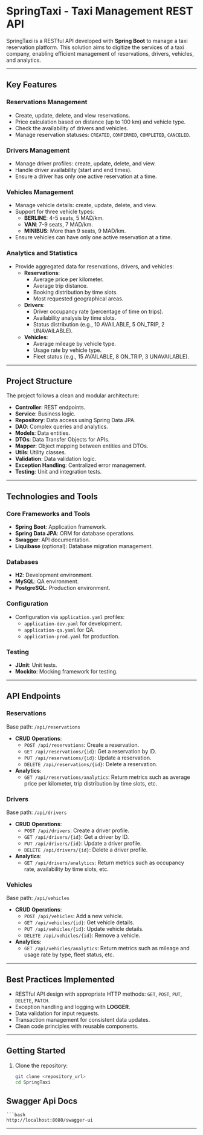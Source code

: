 # SpringTaxi - Taxi Management REST API

SpringTaxi is a RESTful API developed with **Spring Boot** to manage a taxi reservation platform. This solution aims to digitize the services of a taxi company, enabling efficient management of reservations, drivers, vehicles, and analytics.

---

## **Key Features**

### Reservations Management
- Create, update, delete, and view reservations.
- Price calculation based on distance (up to 100 km) and vehicle type.
- Check the availability of drivers and vehicles.
- Manage reservation statuses: `CREATED`, `CONFIRMED`, `COMPLETED`, `CANCELED`.

### Drivers Management
- Manage driver profiles: create, update, delete, and view.
- Handle driver availability (start and end times).
- Ensure a driver has only one active reservation at a time.

### Vehicles Management
- Manage vehicle details: create, update, delete, and view.
- Support for three vehicle types:
    - **BERLINE**: 4-5 seats, 5 MAD/km.
    - **VAN**: 7-9 seats, 7 MAD/km.
    - **MINIBUS**: More than 9 seats, 9 MAD/km.
- Ensure vehicles can have only one active reservation at a time.

### Analytics and Statistics
- Provide aggregated data for reservations, drivers, and vehicles:
    - **Reservations**:
        - Average price per kilometer.
        - Average trip distance.
        - Booking distribution by time slots.
        - Most requested geographical areas.
    - **Drivers**:
        - Driver occupancy rate (percentage of time on trips).
        - Availability analysis by time slots.
        - Status distribution (e.g., 10 AVAILABLE, 5 ON_TRIP, 2 UNAVAILABLE).
    - **Vehicles**:
        - Average mileage by vehicle type.
        - Usage rate by vehicle type.
        - Fleet status (e.g., 15 AVAILABLE, 8 ON_TRIP, 3 UNAVAILABLE).

---

## **Project Structure**
The project follows a clean and modular architecture:
- **Controller**: REST endpoints.
- **Service**: Business logic.
- **Repository**: Data access using Spring Data JPA.
- **DAO**: Complex queries and analytics.
- **Models**: Data entities.
- **DTOs**: Data Transfer Objects for APIs.
- **Mapper**: Object mapping between entities and DTOs.
- **Utils**: Utility classes.
- **Validation**: Data validation logic.
- **Exception Handling**: Centralized error management.
- **Testing**: Unit and integration tests.

---

## **Technologies and Tools**

### Core Frameworks and Tools
- **Spring Boot**: Application framework.
- **Spring Data JPA**: ORM for database operations.
- **Swagger**: API documentation.
- **Liquibase** (optional): Database migration management.

### Databases
- **H2**: Development environment.
- **MySQL**: QA environment.
- **PostgreSQL**: Production environment.

### Configuration
- Configuration via `application.yaml` profiles:
    - `application-dev.yaml` for development.
    - `application-qa.yaml` for QA.
    - `application-prod.yaml` for production.

### Testing
- **JUnit**: Unit tests.
- **Mockito**: Mocking framework for testing.

---

## **API Endpoints**

### Reservations
Base path: `/api/reservations`
- **CRUD Operations**:
    - `POST /api/reservations`: Create a reservation.
    - `GET /api/reservations/{id}`: Get a reservation by ID.
    - `PUT /api/reservations/{id}`: Update a reservation.
    - `DELETE /api/reservations/{id}`: Delete a reservation.
- **Analytics**:
    - `GET /api/reservations/analytics`: Return metrics such as average price per kilometer, trip distribution by time slots, etc.

### Drivers
Base path: `/api/drivers`
- **CRUD Operations**:
    - `POST /api/drivers`: Create a driver profile.
    - `GET /api/drivers/{id}`: Get a driver by ID.
    - `PUT /api/drivers/{id}`: Update a driver profile.
    - `DELETE /api/drivers/{id}`: Delete a driver profile.
- **Analytics**:
    - `GET /api/drivers/analytics`: Return metrics such as occupancy rate, availability by time slots, etc.

### Vehicles
Base path: `/api/vehicles`
- **CRUD Operations**:
    - `POST /api/vehicles`: Add a new vehicle.
    - `GET /api/vehicles/{id}`: Get vehicle details.
    - `PUT /api/vehicles/{id}`: Update vehicle details.
    - `DELETE /api/vehicles/{id}`: Remove a vehicle.
- **Analytics**:
    - `GET /api/vehicles/analytics`: Return metrics such as mileage and usage rate by type, fleet status, etc.

---

## **Best Practices Implemented**
- RESTful API design with appropriate HTTP methods: `GET`, `POST`, `PUT`, `DELETE`, `PATCH`.
- Exception handling and logging with **LOGGER**.
- Data validation for input requests.
- Transaction management for consistent data updates.
- Clean code principles with reusable components.

---

## **Getting Started**

1. Clone the repository:
   ```bash
   git clone <repository_url>
   cd SpringTaxi
   ```

## **Swagger Api Docs**
    ```bash
    http://localhost:8080/swagger-ui
---
